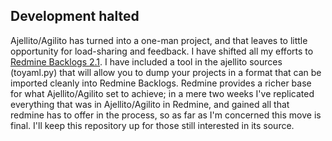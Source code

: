 ## Development halted

Ajellito/Agilito has turned into a one-man project, and that leaves to
little opportunity for load-sharing and feedback. I have shifted all
my efforts to [Redmine Backlogs 2.1](http://github.com/relaxdiego/redmine_backlogs/tree/2.1). 
I have included a tool in the ajellito sources (toyaml.py) that will
allow you to dump your projects in a format that can be imported
cleanly into Redmine Backlogs. Redmine provides a richer base for what
Ajellito/Agilito set to achieve; in a mere two weeks I've replicated
everything that was in Ajellito/Agilito in Redmine, and gained all
that redmine has to offer in the process, so as far as I'm concerned
this move is final. I'll keep this repository up for those still
interested in its source.
